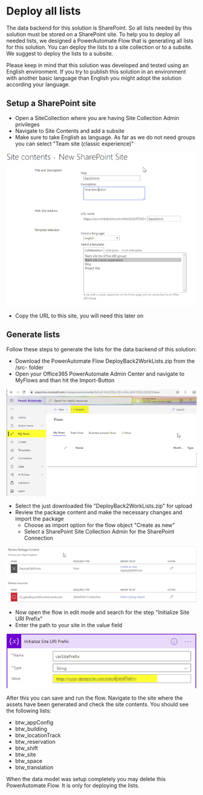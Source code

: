 # Deploy all lists

The data backend for this solution is SharePoint. So all lists needed by this solution must be stored on a SharePoint site. To help you to deploy all needed lists, we designed a PowerAutomate Flow that is generating all lists for this solution. You can deploy the lists to a site collection or to a subsite. We suggest to deploy the lists to a subsite.

Please keep in mind that this solution was developed and tested using an English environment. If you try to publish this solution in an environment with another basic  language than English you might adopt the solution according your language.

## Setup a SharePoint site
* Open a SiteCollection where you are having Site Collection Admin privileges 
* Navigate to Site Contents and add a subsite
* Make sure to take English as language. As far as we do not need groups you can select "Team site (classic experience)"

![ConfigureSite](images/SelectSiteTemplate.png)
* Copy the URL to this site, you will need this later on



## Generate lists
Follow these steps to generate the lists for the data backend of this solution:
* Download the PowerAutomate Flow DeployBack2WorkLists.zip from the /src- folder
* Open  your Office365 PowerAutomate Admin Center and navigate to MyFlows and than hit the Import-Button

![ImportFlowScreen](images/ImportFlow1.png)
* Select the just downloaded file "DeployBack2WorkLists.zip" for upload
* Review the package content and make the necessary changes and import the package
	* Choose as import option for the flow object "Create as new"
	* Select a SharePoint Site Collection Admin for the SharePoint Connection
	
![ConfigureFlowScreen](images/ImportFlow2.png)

* Now open the flow in edit mode and search for the step "Initialize Site URI Prefix"
* Enter the path to your site in the value field

![SetURI](images/SetURI.png)

After this you can save and run the flow. Navigate to the site where the assets have been generated and check the site contents. You should see the following lists:
* btw_appConfig
* btw_building
* btw_locationTrack
* btw_reservation
* btw_shift
* btw_site
* btw_space
* btw_translation

When the data model was setup completely you may delete this PowerAutomate Flow. It is only for deploying the lists.
